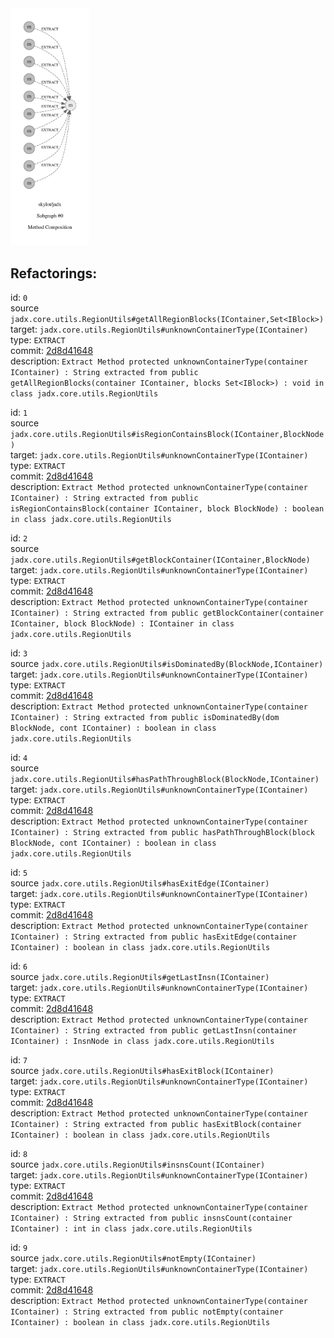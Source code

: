 <img src=subgraph_atomic_0.svg width=25%>

## Refactorings:

id: `0`\
source `jadx.core.utils.RegionUtils#getAllRegionBlocks(IContainer,Set<IBlock>)`\
target: `jadx.core.utils.RegionUtils#unknownContainerType(IContainer)`\
type: `EXTRACT`\
commit: [2d8d41648](https://github.com/skylot/jadx/commit/2d8d4164830631d3125575f055b417c5addaa22f)\
description: `Extract Method protected unknownContainerType(container IContainer) : String extracted from public getAllRegionBlocks(container IContainer, blocks Set<IBlock>) : void in class jadx.core.utils.RegionUtils`

id: `1`\
source `jadx.core.utils.RegionUtils#isRegionContainsBlock(IContainer,BlockNode)`\
target: `jadx.core.utils.RegionUtils#unknownContainerType(IContainer)`\
type: `EXTRACT`\
commit: [2d8d41648](https://github.com/skylot/jadx/commit/2d8d4164830631d3125575f055b417c5addaa22f)\
description: `Extract Method protected unknownContainerType(container IContainer) : String extracted from public isRegionContainsBlock(container IContainer, block BlockNode) : boolean in class jadx.core.utils.RegionUtils`

id: `2`\
source `jadx.core.utils.RegionUtils#getBlockContainer(IContainer,BlockNode)`\
target: `jadx.core.utils.RegionUtils#unknownContainerType(IContainer)`\
type: `EXTRACT`\
commit: [2d8d41648](https://github.com/skylot/jadx/commit/2d8d4164830631d3125575f055b417c5addaa22f)\
description: `Extract Method protected unknownContainerType(container IContainer) : String extracted from public getBlockContainer(container IContainer, block BlockNode) : IContainer in class jadx.core.utils.RegionUtils`

id: `3`\
source `jadx.core.utils.RegionUtils#isDominatedBy(BlockNode,IContainer)`\
target: `jadx.core.utils.RegionUtils#unknownContainerType(IContainer)`\
type: `EXTRACT`\
commit: [2d8d41648](https://github.com/skylot/jadx/commit/2d8d4164830631d3125575f055b417c5addaa22f)\
description: `Extract Method protected unknownContainerType(container IContainer) : String extracted from public isDominatedBy(dom BlockNode, cont IContainer) : boolean in class jadx.core.utils.RegionUtils`

id: `4`\
source `jadx.core.utils.RegionUtils#hasPathThroughBlock(BlockNode,IContainer)`\
target: `jadx.core.utils.RegionUtils#unknownContainerType(IContainer)`\
type: `EXTRACT`\
commit: [2d8d41648](https://github.com/skylot/jadx/commit/2d8d4164830631d3125575f055b417c5addaa22f)\
description: `Extract Method protected unknownContainerType(container IContainer) : String extracted from public hasPathThroughBlock(block BlockNode, cont IContainer) : boolean in class jadx.core.utils.RegionUtils`

id: `5`\
source `jadx.core.utils.RegionUtils#hasExitEdge(IContainer)`\
target: `jadx.core.utils.RegionUtils#unknownContainerType(IContainer)`\
type: `EXTRACT`\
commit: [2d8d41648](https://github.com/skylot/jadx/commit/2d8d4164830631d3125575f055b417c5addaa22f)\
description: `Extract Method protected unknownContainerType(container IContainer) : String extracted from public hasExitEdge(container IContainer) : boolean in class jadx.core.utils.RegionUtils`

id: `6`\
source `jadx.core.utils.RegionUtils#getLastInsn(IContainer)`\
target: `jadx.core.utils.RegionUtils#unknownContainerType(IContainer)`\
type: `EXTRACT`\
commit: [2d8d41648](https://github.com/skylot/jadx/commit/2d8d4164830631d3125575f055b417c5addaa22f)\
description: `Extract Method protected unknownContainerType(container IContainer) : String extracted from public getLastInsn(container IContainer) : InsnNode in class jadx.core.utils.RegionUtils`

id: `7`\
source `jadx.core.utils.RegionUtils#hasExitBlock(IContainer)`\
target: `jadx.core.utils.RegionUtils#unknownContainerType(IContainer)`\
type: `EXTRACT`\
commit: [2d8d41648](https://github.com/skylot/jadx/commit/2d8d4164830631d3125575f055b417c5addaa22f)\
description: `Extract Method protected unknownContainerType(container IContainer) : String extracted from public hasExitBlock(container IContainer) : boolean in class jadx.core.utils.RegionUtils`

id: `8`\
source `jadx.core.utils.RegionUtils#insnsCount(IContainer)`\
target: `jadx.core.utils.RegionUtils#unknownContainerType(IContainer)`\
type: `EXTRACT`\
commit: [2d8d41648](https://github.com/skylot/jadx/commit/2d8d4164830631d3125575f055b417c5addaa22f)\
description: `Extract Method protected unknownContainerType(container IContainer) : String extracted from public insnsCount(container IContainer) : int in class jadx.core.utils.RegionUtils`

id: `9`\
source `jadx.core.utils.RegionUtils#notEmpty(IContainer)`\
target: `jadx.core.utils.RegionUtils#unknownContainerType(IContainer)`\
type: `EXTRACT`\
commit: [2d8d41648](https://github.com/skylot/jadx/commit/2d8d4164830631d3125575f055b417c5addaa22f)\
description: `Extract Method protected unknownContainerType(container IContainer) : String extracted from public notEmpty(container IContainer) : boolean in class jadx.core.utils.RegionUtils`

